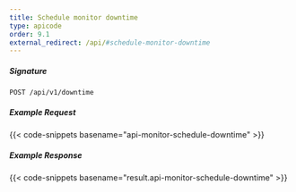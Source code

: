 ```yaml
---
title: Schedule monitor downtime
type: apicode
order: 9.1
external_redirect: /api/#schedule-monitor-downtime
---
```


##### Signature
`POST /api/v1/downtime`
##### Example Request
{{< code-snippets basename="api-monitor-schedule-downtime" >}}
##### Example Response
{{< code-snippets basename="result.api-monitor-schedule-downtime" >}}